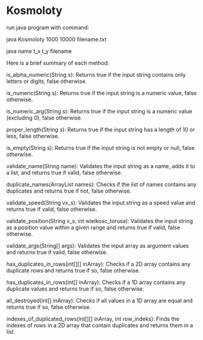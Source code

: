 # Kosmoloty

run java program with command:
  
java Kosmoloty 1000  10000 filename.txt

java name      t_x   t_y   filename



Here is a brief summary of each method:

is_alpha_numeric(String s): Returns true if the input string contains only letters or digits, false otherwise.

is_numeric(String s): Returns true if the input string is a numeric value, false otherwise.

is_numeric_arg(String s): Returns true if the input string is a numeric value (excluding 0), false otherwise.

proper_length(String s): Returns true if the input string has a length of 10 or less, false otherwise.

is_empty(String s): Returns true if the input string is not empty or null, false otherwise.

validate_name(String name): Validates the input string as a name, adds it to a list, and returns true if valid, false otherwise.

duplicate_names(ArrayList<String> names): Checks if the list of names contains any duplicates and returns true if not, false otherwise.

validate_speed(String vx_s): Validates the input string as a speed value and returns true if valid, false otherwise.

validate_position(String x_s, int wielkosc_torusa): Validates the input string as a position value within a given range and returns true if valid, false otherwise.

validate_args(String[] args): Validates the input array as argument values and returns true if valid, false otherwise.

has_duplicates_in_rows(int[][] inArray): Checks if a 2D array contains any duplicate rows and returns true if so, false otherwise.

has_duplicates_in_rows(int[] inArray): Checks if a 1D array contains any duplicate values and returns true if so, false otherwise.

all_destroyed(int[] inArray): Checks if all values in a 1D array are equal and returns true if so, false otherwise.

indexes_of_duplicated_rows(int[][] inArray, int row_indeks): Finds the indexes of rows in a 2D array that contain duplicates and returns them in a list.
